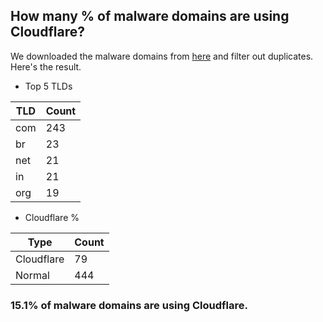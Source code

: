 ## How many % of malware domains are using Cloudflare?


We downloaded the malware domains from [here](https://urlhaus.abuse.ch) and filter out duplicates.
Here's the result.


[//]: # (start replacement)


- Top 5 TLDs

| TLD | Count |
| --- | --- |
| com | 243 |
| br | 23 |
| net | 21 |
| in | 21 |
| org | 19 |


- Cloudflare %

| Type | Count |
| --- | --- |
| Cloudflare | 79 |
| Normal | 444 |


### 15.1% of malware domains are using Cloudflare.